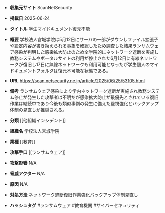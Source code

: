- **収集元サイト**
ScanNetSecurity

- **掲載日**
2025-06-24

- **タイトル**
学生マイドキュメント復元不能

- **概要**
学校法人宮城学院は5月12日にサーバの一部がダウンしファイル拡張子や設定内容が書き換えられる事象を確認したため調査した結果ランサムウェア感染が判明した感染拡大防止のため全学院的にネットワーク遮断を実施し教務システムやポータルサイトの利用が停止された6月12日に有線ネットワークが復旧し17日に無線ネットワークも利用可能となったが学生個人のマイドキュメントフォルダは復元不可能な状態である。

- **URL**
https://scan.netsecurity.ne.jp/article/2025/06/25/53105.html

- **備考**
ランサムウェア感染により学内ネットワーク遮断が実施され教務システム停止が発生した攻撃者は不明だが感染拡大防止が最優先とされている復旧作業は継続中であり今後も類似事例の発生に備えた監視強化とバックアップ体制の見直しが推奨される。

- **分類**
[[他組織インシデント]]

- **組織名**
学校法人宮城学院

- **業種**
[[教育]]

- **攻撃手口**
[[ランサムウェア]]

- **攻撃影響**
N/A

- **脅威アクター**
N/A

- **原因**
N/A

- **対処方法**
ネットワーク遮断復旧作業強化バックアップ体制見直し

- **ハッシュタグ**
#ランサムウェア #教育機関 #サイバーセキュリティ
